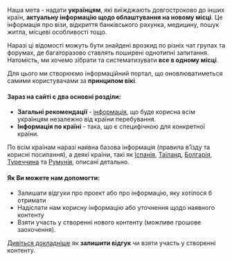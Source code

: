 Наша мета - надати **українцям**, які виїжджають довгостроково до інших країн, **актуальну інформацію щодо облаштування на новому місці**. Це інформація про візи, відкриття банківського рахунка, медицину, пошук житла, місцеві особливості тощо.

Наразі ці відомості можуть бути знайдені врозкид по різніх чат групах та форумах, де багаторазово ставлять поширені однотипні запитання. Натомість, ми хочемо зібрати та систематизувати **все в одному місці**.

Для цього ми створюємо інформаційний портал, що оновлюватиметься самими користувачами за **принципом вікі**.

#### Зараз на сайті є два основні розділи:

* **Загальні рекомендації** - [інформація](https://www.valiza.info/general), що буде корисна всім українцям незалежно від країни перебування.
* **Інформація по країні** - така, що є специфічною для конкретної країни. 

По всім країнам наразі наявна базова інформація (правила вʼїзду та корисні посилання), а деякі країни, такі як [Іспанія](https://www.valiza.info/info?countryCode=es), [Таїланд](https://www.valiza.info/info?countryCode=th), [Болгарія](https://www.valiza.info/info?countryCode=ro), [Туреччина](https://www.valiza.info/info?countryCode=tr) та [Румунія](https://www.valiza.info/info?countryCode=bg), описані детально.

#### Як Ви можете нам допомогти:

* Залишати відгуки про проект або про інформацію, яку хотілося б отримати
* Надіслати нам корисну інформацію або уточнення щодо наявного контенту
* Взяти участь у створенні нового контенту (можливе грошове заохочення).

[Дивіться докладніше](/article/06cdd91842315362b002a0632) як **залишити відгук** чи взяти участь у створенні контенту.

